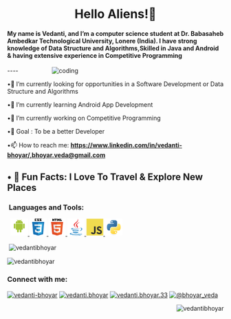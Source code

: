 
<h1 align="center">Hello  Aliens!👋</h1>
<h4>My name is Vedanti, and I’m a computer science student at Dr. Babasaheb Ambedkar Technological University, Lonere (India). I have strong knowledge of Data Structure and Algorithms,Skilled in Java and Android & having extensive experience in Competitive Programming</h4>
----

<img align="right" alt="coding" width="400" src="https://media.tenor.com/S59bPkT0pqcAAAAC/programming.gif">

•🔭 I’m currently looking for opportunities in a Software Development or Data Structure and Algorithms

•🌱 I’m currently learning Android App Development

•🔭 I’m currently working on Competitive Programming

•🎯 Goal : To be a better Developer

•📫 How to reach me: **https://www.linkedin.com/in/vedanti-bhoyar/,bhoyar.veda@gmail.com**

• 💌 Fun Facts: **I Love To Travel & Explore New Places**
----


<h3 align="left">&nbsp;Languages and Tools:</h3>
<p align="left">&nbsp; <a href="https://developer.android.com" target="_blank" rel="noreferrer"> <img src="https://raw.githubusercontent.com/devicons/devicon/master/icons/android/android-original-wordmark.svg" alt="android" width="40" height="40"/> </a> <a href="https://www.w3schools.com/css/" target="_blank" rel="noreferrer"> <img src="https://raw.githubusercontent.com/devicons/devicon/master/icons/css3/css3-original-wordmark.svg" alt="css3" width="40" height="40"/> </a> <a href="https://www.w3.org/html/" target="_blank" rel="noreferrer"> <img src="https://raw.githubusercontent.com/devicons/devicon/master/icons/html5/html5-original-wordmark.svg" alt="html5" width="40" height="40"/> </a> <a href="https://www.java.com" target="_blank" rel="noreferrer"> <img src="https://raw.githubusercontent.com/devicons/devicon/master/icons/java/java-original.svg" alt="java" width="40" height="40"/> </a> <a href="https://developer.mozilla.org/en-US/docs/Web/JavaScript" target="_blank" rel="noreferrer"> <img src="https://raw.githubusercontent.com/devicons/devicon/master/icons/javascript/javascript-original.svg" alt="javascript" width="40" height="40"/> </a> <a href="https://www.python.org" target="_blank" rel="noreferrer"> <img src="https://raw.githubusercontent.com/devicons/devicon/master/icons/python/python-original.svg" alt="python" width="40" height="40"/> </a> </p>


<p>&nbsp;<img align="center" src="https://github-readme-stats.vercel.app/api?username=vedantibhoyar&show_icons=true&theme=dark&locale=en" alt="vedantibhoyar" /></p>

<p><img align="center" src="https://github-readme-streak-stats.herokuapp.com/?user=vedantibhoyar&theme=dark" alt="vedantibhoyar" /></p>

<h3 align="left">Connect with me:</h3>
<p align="left">
<a href="https://linkedin.com/in/vedanti-bhoyar" target="blank"><img align="center" src="https://raw.githubusercontent.com/rahuldkjain/github-profile-readme-generator/master/src/images/icons/Social/linked-in-alt.svg" alt="vedanti-bhoyar" height="30" width="40" /></a>
<a href="https://instagram.com/vedanti.bhoyar" target="blank"><img align="center" src="https://raw.githubusercontent.com/rahuldkjain/github-profile-readme-generator/master/src/images/icons/Social/instagram.svg" alt="vedanti.bhoyar" height="30" width="40" /></a>
  <a href="https://fb.com/vedanti.bhoyar.33" target="blank"><img align="center" src="https://raw.githubusercontent.com/rahuldkjain/github-profile-readme-generator/master/src/images/icons/Social/facebook.svg" alt="vedanti.bhoyar.33" height="30" width="40" /></a>
<a href="https://www.hackerrank.com/bhoyar_veda?hr_r=1" target="blank"><img align="center" src="https://raw.githubusercontent.com/rahuldkjain/github-profile-readme-generator/master/src/images/icons/Social/hackerrank.svg" alt="@bhoyar_veda" height="30" width="40" /></a>
</p>

<p align="right"> <img src="https://komarev.com/ghpvc/?username=vedantibhoyar&label=Profile%20views&color=0e75b6&style=flat-square" alt="vedantibhoyar" /> </p>
